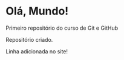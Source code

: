 # Olá, Mundo!
 Primeiro repositório do curso de Git e GitHub

 Repositório criado.
 
 Linha adicionada no site!
